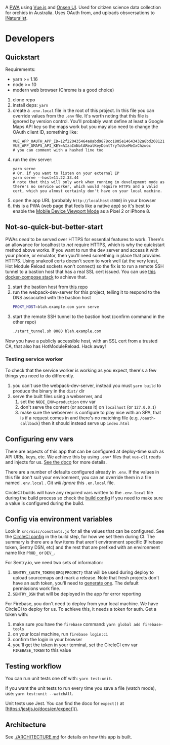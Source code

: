 A [PWA](https://developers.google.com/web/progressive-web-apps/) using
[Vue.js](https://vuejs.org/) and [Onsen UI](https://onsen.io/). Used for
citizen science data collection for orchids in Australia. Uses OAuth from, and
uploads obsversations to [iNaturalist](https://inaturalist.org/).

# Developers

## Quickstart

Requirements:
  - yarn >= 1.16
  - node >= 10
  - modern web browser (Chrome is a good choice)

  1. clone repo
  1. install deps: `yarn`
  1. create a `.env.local` file in the root of this project. In this file you
     can override values from the `.env` file. It's worth noting that this file
     is ignored by version control. You'll probably want define at least a
     Google Maps API key so the maps work but you may also need to change the
     OAuth client ID, something like:
      ```env
      VUE_APP_OAUTH_APP_ID=12f220435464a8abd9878cc1805e14643432a8bd268121c7f4698ff0a903e535
      VUE_APP_GMAPS_API_KEY=AIzaImNotARealKeyDontTryToUseMeIxChzwoc
      # you can comment with a hashed line too
      ```
  1. run the dev server:
      ```
      yarn serve
      # Or, if you want to listen on your external IP
      yarn serve --host=11.22.33.44
      # note that this will only work when running in development mode as there's no service worker, which would require HTTPS and a valid cert, which you almost certainly don't have on your local machine.
      ```
  1. open the app URL (probably `http://localhost:8080`) in your browser
  1. this is a PWA (web page that feels like a native app) so it's best to enable the [Mobile Device Viewport Mode](https://developers.google.com/web/tools/chrome-devtools/device-mode/#device) as a Pixel 2 or iPhone 8.

## Not-so-quick-but-better-start

PWAs *need* to be served over HTTPS for essential features to work. There's an
allowance for localhost to *not* require HTTPS, which is why the quickstart
method above works.  If you want to run the dev server and access it with your
phone, or emulator, then you'll need something in place that provides HTTPS.
Using snakeoil certs doesn't seem to work well (at the very least, Hot Module
Reload sockets won't connect) so the fix is to run a remote SSH tunnel to a
bastion host that has a real SSL cert issued. You can use [this docker-compose
stack](https://github.com/tomsaleeba/docker-https-ssh-tunnel) to achieve that.

  1. start the bastion host from [this repo](https://github.com/tomsaleeba/docker-https-ssh-tunnel)
  1. run the webpack-dev-server for this project, telling it to respond to the DNS associated with the bastion host
      ```bash
      PROXY_HOST=blah.example.com yarn serve
      ```
  1. start the remote SSH tunnel to the bastion host (confirm command in the other repo)
      ```bash
      ./start_tunnel.sh 8080 blah.example.com
      ```

Now you have a publicly accessible host, with an SSL cert from a trusted CA,
that also has HotModuleReload. Hack away!

### Testing service worker

To check that the service worker is working as you expect, there's a few things
you need to do differently.

  1. you can't use the webpack-dev-server, instead you must `yarn build` to
     produce the binary in the `dist/` dir
  1. serve the built files using a webserver, and
      1. set the `NODE_ENV=production` env var
      1. don't serve the content (or access it) on `localhost` (or `127.0.0.1`)
      1. make sure the webserver is configure to play nice with an SPA, that is
         if a request comes in and there's no matching file (e.g.
         `/oauth-callback`) then it should instead serve up `index.html`

## Configuring env vars
There are aspects of this app that can be configured at deploy-time such as API
URIs, keys, etc. We achieve this by using `.env*` files that `vue-cli` reads
and injects for us. [See the
doco](https://cli.vuejs.org/guide/mode-and-env.html#environment-variables) for
more details.

There are a number of defaults configured already in `.env`. If the values in
this file don't suit your environment, you can an override them in a file named
`.env.local` . Git *will ignore* this `.en.local` file.

CircleCI builds will have any required vars written to the `.env.local` file
during the build process so check the [build config](./.circleci/config.yml) if
you need to make sure a value is configured during the build.

## Config via environment variables

Look in `src/misc/constants.js` for all the values that can be configured. See
the [CircleCI config](.circleci/config.yml) in the build step, for how we set
them during CI. The summary is there are a few items that aren't environment
specific (Firebase token, Sentry DSN, etc) and the rest that are prefixed with
an environment name like `PROD_` or `DEV_`.

For Sentry.io, we need two sets of information:
  1. `SENTRY_{AUTH_TOKEN|ORG|PROJECT}` that will be used during deploy to
     upload sourcemaps and mark a release. Note that fresh projects don't have
     an auth token, you'll need to [generate
     one](https://sentry.io/settings/account/api/auth-tokens/). The default
     permissions work fine.
  1. `SENTRY_DSN` that will be deployed in the app for error reporting

For Firebase, you don't need to deploy from your local machine. We have
CircleCI to deploy for us. To achieve this, it needs a token for auth. Get a
token with:
  1. make sure you have the `firebase` command: `yarn global add firebase-tools`
  1. on your local machine, run `firebase login:ci`
  1. confirm the login in your browser
  1. you'll get the token in your terminal, set the CircleCI env var
     `FIREBASE_TOKEN` to this value

## Testing workflow

You can run unit tests one off with: `yarn test:unit`.

If you want the unit tests to run every time you save a file (watch mode), use:
`yarn test:unit --watchAll`.

Unit tests use Jest. You can find the doco for `expect()` at
[https://jestjs.io/docs/en/expect]().

## Architecture
See [./ARCHITECTURE.md](./ARCHITECTURE.md) for details on how this app is built.
